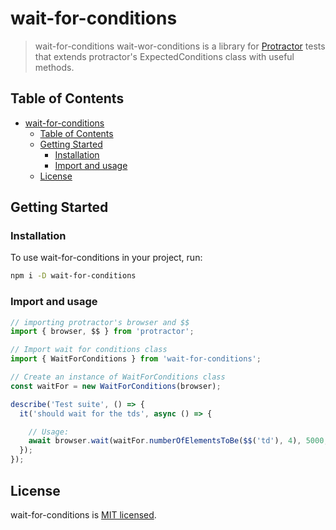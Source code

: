 # wait-for-conditions

> wait-for-conditions wait-wor-conditions is a library for [Protractor](https://github.com/angular/protractor) tests that extends protractor's ExpectedConditions class with useful methods.

## Table of Contents

- [wait-for-conditions](#wait-for-conditions)
  - [Table of Contents](#table-of-contents)
  - [Getting Started](#getting-started)
    - [Installation](#installation)
    - [Import and usage](#import-and-usage)
  - [License](#license)

## Getting Started

### Installation

To use wait-for-conditions in your project, run:

```bash
npm i -D wait-for-conditions
```

### Import and usage

```ts
// importing protractor's browser and $$
import { browser, $$ } from 'protractor';

// Import wait for conditions class
import { WaitForConditions } from 'wait-for-conditions';

// Create an instance of WaitForConditions class
const waitFor = new WaitForConditions(browser);

describe('Test suite', () => {
  it('should wait for the tds', async () => {

    // Usage:
    await browser.wait(waitFor.numberOfElementsToBe($$('td'), 4), 5000, 'Failed after waiting for the number of tds');
  });
});
```

## License

wait-for-conditions is [MIT licensed](./LICENSE).
